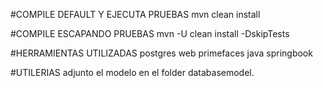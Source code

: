 #COMPILE DEFAULT Y EJECUTA PRUEBAS
mvn clean install


#COMPILE ESCAPANDO PRUEBAS
mvn -U clean install -DskipTests


#HERRAMIENTAS UTILIZADAS
postgres
web primefaces
java
springbook

#UTILERIAS
adjunto el modelo en el folder databasemodel.

